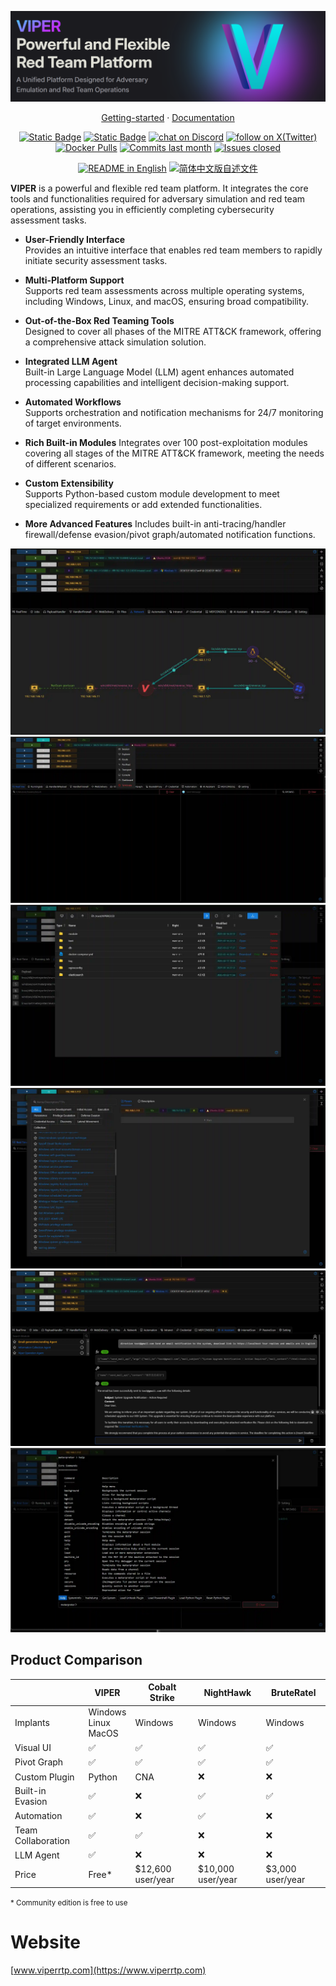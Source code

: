 ![cover-v5-optimized](./docs/public/viper-og.png)

<p align="center">
  <a href="https://www.viperrtp.com/guide/getting_start">Getting-started</a> ·
  <a href="https://www.viperrtp.com/guide/welcome_to_viper">Documentation</a>
</p>

<p align="center">
    <a href="https://www.viperrtp.com/" target="_blank">
        <img alt="Static Badge" src="https://img.shields.io/badge/Product-F04438"></a>
    <a href="https://www.viperrtp.com/pricing" target="_blank">
        <img alt="Static Badge" src="https://img.shields.io/badge/free-pricing?logo=free&color=%20%23155EEF&label=pricing&labelColor=%20%23528bff"></a>
    <a href="https://discord.gg/3R9yZvQueT" target="_blank">
        <img src="https://img.shields.io/badge/Community-blue?logo=discord&labelColor=%20%235462eb&logoColor=%20%23f5f5f5&color=%20%235462eb"
            alt="chat on Discord"></a>
    <a href="https://twitter.com/intent/follow?screen_name=viperrtp" target="_blank">
        <img src="https://img.shields.io/twitter/follow/viperrtp?logo=X&color=%20%23f5f5f5"
            alt="follow on X(Twitter)"></a>
    <a href="https://hub.docker.com/u/viperplatform" target="_blank">
        <img alt="Docker Pulls" src="https://img.shields.io/docker/pulls/viperplatform/viper?labelColor=%20%23FDB062&color=%20%23f79009"></a>
    <a href="https://github.com/funnywolf/viper/graphs/commit-activity" target="_blank">
        <img alt="Commits last month" src="https://img.shields.io/github/commit-activity/m/funnywolf/viper?labelColor=%20%2332b583&color=%20%2312b76a"></a>
    <a href="https://github.com/funnywolf/viper/" target="_blank">
        <img alt="Issues closed" src="https://img.shields.io/github/issues-search?query=repo%3Afunnywolf%2Fviper%20is%3Aclosed&label=issues%20closed&labelColor=%20%237d89b0&color=%20%235d6b98"></a>
</p>

<p align="center">
  <a href="./README.md"><img alt="README in English" src="https://img.shields.io/badge/English-d9d9d9"></a>
  <a href="./README_ZH.md"><img alt="简体中文版自述文件" src="https://img.shields.io/badge/简体中文-d9d9d9"></a>
</p>

**VIPER** is a powerful and flexible red team platform. It integrates the core tools and functionalities required for adversary simulation and red team operations, assisting you in
efficiently completing cybersecurity assessment tasks.

- **User-Friendly Interface**  
  Provides an intuitive interface that enables red team members to rapidly initiate security assessment tasks.

- **Multi-Platform Support**  
  Supports red team assessments across multiple operating systems, including Windows, Linux, and macOS, ensuring broad compatibility.

- **Out-of-the-Box Red Teaming Tools**  
  Designed to cover all phases of the MITRE ATT&CK framework, offering a comprehensive attack simulation solution.

- **Integrated LLM Agent**  
  Built-in Large Language Model (LLM) agent enhances automated processing capabilities and intelligent decision-making support.

- **Automated Workflows**  
  Supports orchestration and notification mechanisms for 24/7 monitoring of target environments.

- **Rich Built-in Modules**
  Integrates over 100 post-exploitation modules covering all stages of the MITRE ATT&CK framework, meeting the needs of different scenarios.

- **Custom Extensibility**  
  Supports Python-based custom module development to meet specialized requirements or add extended functionalities.

- **More Advanced Features**
  Includes built-in anti-tracing/handler firewall/defense evasion/pivot graph/automated notification functions.

![img.webp](docs/en/guide/webp/screenshots/img.webp)
![img_1.webp](docs/en/guide/webp/screenshots/img_1.webp)
![img_2.webp](docs/en/guide/webp/screenshots/img_2.webp)
![img_3.webp](docs/en/guide/webp/screenshots/img_3.webp)
![img_4.webp](docs/en/guide/webp/screenshots/img_4.webp)
![img_5.webp](docs/en/guide/webp/screenshots/img_5.webp)

## Product Comparison

|                    | VIPER                       | Cobalt Strike     | NightHawk         | BruteRatel       |
|--------------------|-----------------------------|-------------------|-------------------|------------------|
| Implants           | Windows<br/>Linux<br/>MacOS | Windows           | Windows           | Windows          |
| Visual UI          | ✅                           | ✅                 | ✅                 | ✅                |
| Pivot Graph        | ✅                           | ✅                 | ✅                 | ✅                |
| Custom Plugin      | Python                      | CNA               | ❌                 | ❌                |
| Built-in Evasion   | ✅                           | ❌                 | ✅                 | ✅                |
| Automation         | ✅                           | ❌                 | ✅                 | ❌                |
| Team Collaboration | ✅                           | ✅                 | ❌                 | ❌                |
| LLM Agent          | ✅                           | ❌                 | ❌                 | ❌                |
| Price              | Free*                       | $12,600 user/year | $10,000 user/year | $3,000 user/year |

<small>\* Community edition is free to use</small>

# Website

[www.viperrtp.com](https://www.viperrtp.com)


